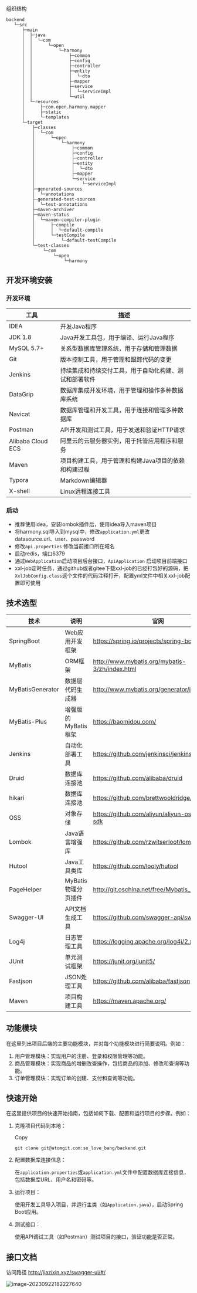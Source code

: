 组织结构

```
backend
   └─src
      ├─main
      │  ├─java
      │  │  └─com
      │  │      └─open
      │  │          └─harmony
      │  │              ├─common
      │  │              ├─config
      │  │              ├─controller
      │  │              ├─entity
      │  │              │  └─dto
      │  │              ├─mapper
      │  │              ├─service
      │  │              │  └─serviceImpl
      │  │              └─util
      │  └─resources
      │      ├─com.open.harmony.mapper
      │      ├─static
      │      └─templates
      └─target
          ├─classes
          │  └─com
          │      └─open
          │          └─harmony
          │              ├─common
          │              ├─config
          │              ├─controller
          │              ├─entity
          │              │  └─dto
          │              ├─mapper
          │              └─service
          │                  └─serviceImpl
          ├─generated-sources
          │  └─annotations
          ├─generated-test-sources
          │  └─test-annotations
          ├─maven-archiver
          ├─maven-status
          │  └─maven-compiler-plugin
          │      ├─compile
          │      │  └─default-compile
          │      └─testCompile
          │          └─default-testCompile
          └─test-classes
              └─com
                  └─open
                      └─harmony
```

##

## 开发环境安装

### 开发环境

| 工具              | 描述                                                   |
| ----------------- | ------------------------------------------------------ |
| IDEA              | 开发Java程序                                           |
| JDK 1.8           | Java开发工具包，用于编译、运行Java程序                 |
| MySQL 5.7+        | 关系型数据库管理系统，用于存储和管理数据               |
| Git               | 版本控制工具，用于管理和跟踪代码的变更                 |
| Jenkins           | 持续集成和持续交付工具，用于自动化构建、测试和部署软件 |
| DataGrip          | 数据库集成开发环境，用于管理和操作多种数据库系统       |
| Navicat           | 数据库管理和开发工具，用于连接和管理多种数据库         |
| Postman           | API开发和测试工具，用于发送和验证HTTP请求              |
| Alibaba Cloud ECS | 阿里云的云服务器实例，用于托管应用程序和服务           |
| Maven             | 项目构建工具，用于管理和构建Java项目的依赖和构建过程   |
| Typora            | Markdown编辑器                                         |
| X-shell           | Linux远程连接工具                                      |

### 启动

- 推荐使用idea，安装lombok插件后，使用idea导入maven项目
- 将harmony.sql导入到mysql中，修改`application.yml`更改 datasource.url、user、password
- 修改`api.properties` 修改当前接口所在域名
- 启动redis，端口6379
- 通过`WebApplication`启动项目后台接口，`ApiApplication` 启动项目前端接口
- xxl-job定时任务，通过github或者gitee下载xxl-job的已经打包好的源码，把`XxlJobConfig.class`这个文件的代码注释打开，配置yml文件中相关xxl-job配置即可使用

## 技术选型

| 技术             | 说明                | 官网                                           |
| ---------------- | ------------------- | ---------------------------------------------- |
| SpringBoot       | Web应用开发框架     | https://spring.io/projects/spring-boo          |
| MyBatis          | ORM框架             | http://www.mybatis.org/mybatis-3/zh/index.html |
| MyBatisGenerator | 数据层代码生成器    | http://www.mybatis.org/generator/index.html    |
| MyBatis-Plus     | 增强版的MyBatis框架 | https://baomidou.com/                          |
| Jenkins          | 自动化部署工具      | https://github.com/jenkinsci/jenkins           |
| Druid            | 数据库连接池        | https://github.com/alibaba/druid               |
| hikari           | 数据库连接池        | https://github.com/brettwooldridge/HikariCP    |
| OSS              | 对象存储            | https://github.com/aliyun/aliyun-oss-java-sdk  |
| Lombok           | Java语言增强库      | https://github.com/rzwitserloot/lombok         |
| Hutool           | Java工具类库        | https://github.com/looly/hutool                |
| PageHelper       | MyBatis物理分页插件 | http://git.oschina.net/free/Mybatis_PageHelper |
| Swagger-UI       | API文档生成工具     | https://github.com/swagger-api/swagger-ui      |
| Log4j            | 日志管理工具        | https://logging.apache.org/log4j/2.x/          |
| JUnit            | 单元测试框架        | https://junit.org/junit5/                      |
| Fastjson         | JSON处理工具        | https://github.com/alibaba/fastjson            |
| Maven            | 项目构建工具        | https://maven.apache.org/                      |



## 功能模块

在这里列出项目后端的主要功能模块，并对每个功能模块进行简要说明。例如：

1. 用户管理模块：实现用户的注册、登录和权限管理等功能。
2. 商品管理模块：实现商品的增删改查操作，包括商品的添加、修改和查询等功能。
3. 订单管理模块：实现订单的创建、支付和查询等功能。

## 快速开始

在这里提供项目的快速开始指南，包括如何下载、配置和运行项目的步骤。例如：

1. 克隆项目代码到本地：

   Copy

   ```
   git clone git@atomgit.com:so_love_bang/backend.git
   ```

2. 配置数据库连接信息：

   在`application.properties`或`application.yml`文件中配置数据库连接信息，包括数据库URL、用户名和密码等。

3. 运行项目：

   使用开发工具导入项目，并运行主类（如`Application.java`），启动Spring Boot应用。

4. 测试接口：

   使用API调试工具（如Postman）测试项目的接口，验证功能是否正常。

## 接口文档

访问路径 http://jiazixin.xyz/swagger-ui/#/

![image-20230922182227640](C:\Users\honor\AppData\Roaming\Typora\typora-user-images\image-20230922182227640.png)

